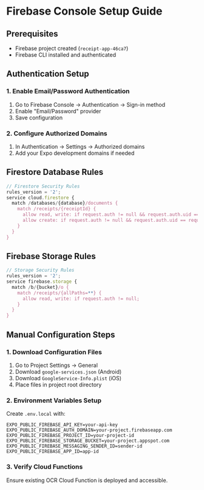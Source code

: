 # Firebase Console Setup Guide

## Prerequisites

- Firebase project created (`receipt-app-46ca7`)
- Firebase CLI installed and authenticated

## Authentication Setup

### 1. Enable Email/Password Authentication

1. Go to Firebase Console → Authentication → Sign-in method
2. Enable "Email/Password" provider
3. Save configuration

### 2. Configure Authorized Domains

1. In Authentication → Settings → Authorized domains
2. Add your Expo development domains if needed

## Firestore Database Rules

```javascript
// Firestore Security Rules
rules_version = '2';
service cloud.firestore {
  match /databases/{database}/documents {
    match /receipts/{receiptId} {
      allow read, write: if request.auth != null && request.auth.uid == resource.data.uid;
      allow create: if request.auth != null && request.auth.uid == request.resource.data.uid;
    }
  }
}
```

## Firebase Storage Rules

```javascript
// Storage Security Rules
rules_version = '2';
service firebase.storage {
  match /b/{bucket}/o {
    match /receipts/{allPaths=**} {
      allow read, write: if request.auth != null;
    }
  }
}
```

## Manual Configuration Steps

### 1. Download Configuration Files

1. Go to Project Settings → General
2. Download `google-services.json` (Android)
3. Download `GoogleService-Info.plist` (iOS)
4. Place files in project root directory

### 2. Environment Variables Setup

Create `.env.local` with:

```
EXPO_PUBLIC_FIREBASE_API_KEY=your-api-key
EXPO_PUBLIC_FIREBASE_AUTH_DOMAIN=your-project.firebaseapp.com
EXPO_PUBLIC_FIREBASE_PROJECT_ID=your-project-id
EXPO_PUBLIC_FIREBASE_STORAGE_BUCKET=your-project.appspot.com
EXPO_PUBLIC_FIREBASE_MESSAGING_SENDER_ID=sender-id
EXPO_PUBLIC_FIREBASE_APP_ID=app-id
```

### 3. Verify Cloud Functions

Ensure existing OCR Cloud Function is deployed and accessible.
